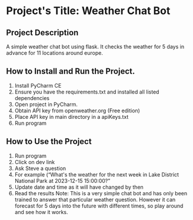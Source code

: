 # Project's Title: Weather Chat Bot


## Project Description
A simple weather chat bot using flask. It checks the weather for 5 days in advance for 11 locations around europe. 

## How to Install and Run the Project.
1. Install PyCharm CE
2. Ensure you have the requirements.txt and installed all listed dependencies
3. Open project in PyCharm.
4. Obtain API key from openweather.org (Free edition)
5. Place API key in main directory in a apiKeys.txt
6. Run program


## How to Use the Project
1. Run program 
2. Click on dev link
3. Ask Steve a question
4. For example (“What's the weather for the next week in Lake District National Park at 2023-12-15 15:00:00?”
5. Update date and time as it will have changed by then
6. Read the results
Note: This is a very simple chat bot and has only been trained to answer that particular weather question. However it can forecast for 5 days into the future with different times, so play around and see how it works.

